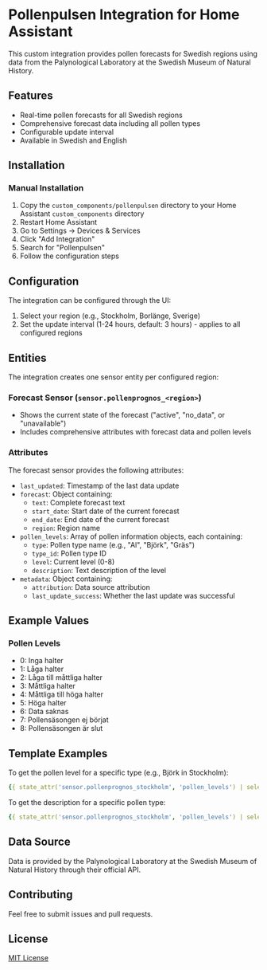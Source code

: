 # Pollenpulsen Integration for Home Assistant

This custom integration provides pollen forecasts for Swedish regions using data from the Palynological Laboratory at the Swedish Museum of Natural History.

## Features

- Real-time pollen forecasts for all Swedish regions
- Comprehensive forecast data including all pollen types
- Configurable update interval
- Available in Swedish and English

## Installation

### Manual Installation

1. Copy the `custom_components/pollenpulsen` directory to your Home Assistant `custom_components` directory
2. Restart Home Assistant
3. Go to Settings -> Devices & Services
4. Click "Add Integration"
5. Search for "Pollenpulsen"
6. Follow the configuration steps

## Configuration

The integration can be configured through the UI:

1. Select your region (e.g., Stockholm, Borlänge, Sverige)
2. Set the update interval (1-24 hours, default: 3 hours) - applies to all configured regions

## Entities

The integration creates one sensor entity per configured region:

### Forecast Sensor (`sensor.pollenprognos_<region>`)
- Shows the current state of the forecast ("active", "no_data", or "unavailable")
- Includes comprehensive attributes with forecast data and pollen levels

### Attributes

The forecast sensor provides the following attributes:

- `last_updated`: Timestamp of the last data update
- `forecast`: Object containing:
  - `text`: Complete forecast text
  - `start_date`: Start date of the current forecast
  - `end_date`: End date of the current forecast
  - `region`: Region name
- `pollen_levels`: Array of pollen information objects, each containing:
  - `type`: Pollen type name (e.g., "Al", "Björk", "Gräs")
  - `type_id`: Pollen type ID
  - `level`: Current level (0-8)
  - `description`: Text description of the level
- `metadata`: Object containing:
  - `attribution`: Data source attribution
  - `last_update_success`: Whether the last update was successful

## Example Values

### Pollen Levels
- 0: Inga halter
- 1: Låga halter
- 2: Låga till måttliga halter
- 3: Måttliga halter
- 4: Måttliga till höga halter
- 5: Höga halter
- 6: Data saknas
- 7: Pollensäsongen ej börjat
- 8: Pollensäsongen är slut

## Template Examples

To get the pollen level for a specific type (e.g., Björk in Stockholm):
```yaml
{{ state_attr('sensor.pollenprognos_stockholm', 'pollen_levels') | selectattr('type', 'eq', 'Björk') | list | first | attr('level') }}
```

To get the description for a specific pollen type:
```yaml
{{ state_attr('sensor.pollenprognos_stockholm', 'pollen_levels') | selectattr('type', 'eq', 'Björk') | list | first | attr('description') }}
```

## Data Source

Data is provided by the Palynological Laboratory at the Swedish Museum of Natural History through their official API.

## Contributing

Feel free to submit issues and pull requests.

## License

[MIT License](LICENSE)

